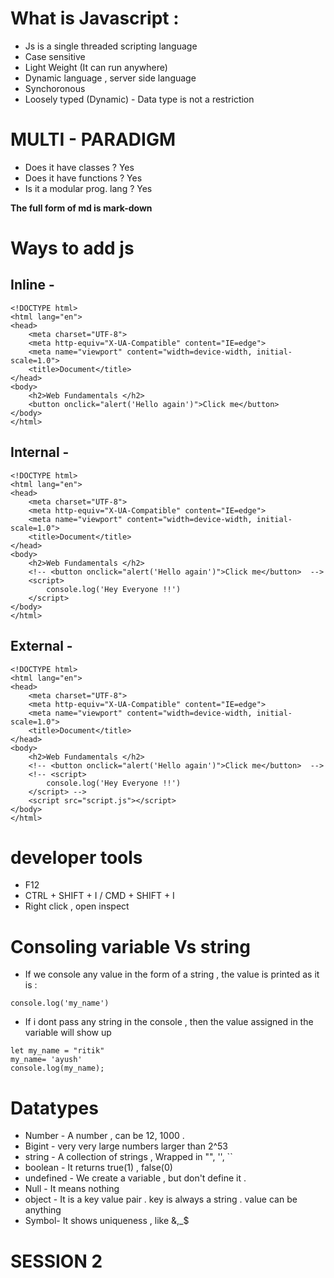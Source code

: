 # What is Javascript : 

 - Js is a single threaded scripting language 
 - Case sensitive 
 - Light Weight (It can run anywhere) 
 - Dynamic language , server side language 
 - Synchoronous 
 - Loosely typed (Dynamic) - Data type is not a restriction 

 # MULTI - PARADIGM
 - Does it have classes ? Yes
 - Does it have functions ? Yes 
 - Is it a modular prog. lang ? Yes
 

 **The full form of md is mark-down**

 # Ways to add js 

 ## Inline - 

```
<!DOCTYPE html>
<html lang="en">
<head>
    <meta charset="UTF-8">
    <meta http-equiv="X-UA-Compatible" content="IE=edge">
    <meta name="viewport" content="width=device-width, initial-scale=1.0">
    <title>Document</title>
</head>
<body>
    <h2>Web Fundamentals </h2>
    <button onclick="alert('Hello again')">Click me</button> 
</body>
</html>
```

## Internal - 
```
<!DOCTYPE html>
<html lang="en">
<head>
    <meta charset="UTF-8">
    <meta http-equiv="X-UA-Compatible" content="IE=edge">
    <meta name="viewport" content="width=device-width, initial-scale=1.0">
    <title>Document</title>
</head>
<body>
    <h2>Web Fundamentals </h2>
    <!-- <button onclick="alert('Hello again')">Click me</button>  -->
    <script>
        console.log('Hey Everyone !!')
    </script>
</body>
</html>
```

## External - 

```
<!DOCTYPE html>
<html lang="en">
<head>
    <meta charset="UTF-8">
    <meta http-equiv="X-UA-Compatible" content="IE=edge">
    <meta name="viewport" content="width=device-width, initial-scale=1.0">
    <title>Document</title>
</head>
<body>
    <h2>Web Fundamentals </h2>
    <!-- <button onclick="alert('Hello again')">Click me</button>  -->
    <!-- <script>
        console.log('Hey Everyone !!')
    </script> -->
    <script src="script.js"></script>
</body>
</html>
```

# developer tools 

- F12 
- CTRL + SHIFT + I / CMD + SHIFT + I
- Right click , open inspect 

# Consoling variable Vs string 
- If we console any value in the form of a string , the value is printed as it is :
```
console.log('my_name')
```
- If i dont pass any string in the console , then the value assigned in the variable will show up 

```
let my_name = "ritik"
my_name= 'ayush'
console.log(my_name);
```

# Datatypes 
- Number - A number , can be 12, 1000 . 
- Bigint - very very large numbers larger than 2^53 
- string - A collection of strings , Wrapped in "", '', ``
- boolean - It returns true(1) , false(0) 
- undefined - We create a variable , but don't define it . 
- Null - It means nothing 
- object - It is a key value pair . key is always a string . value can be anything 
- Symbol- It shows uniqueness  , like &,_$
 


# SESSION 2


